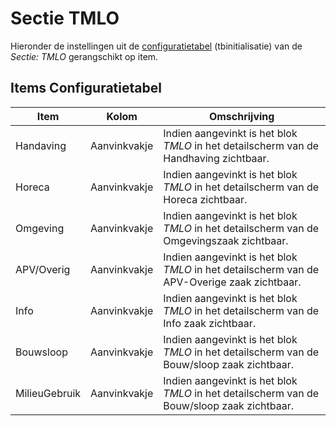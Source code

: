 # Sectie TMLO

Hieronder de instellingen uit de [configuratietabel](/docs/instellen_inrichten/configuratie/README.md) (tbinitialisatie) van de *Sectie: TMLO* gerangschikt op item.

## Items Configuratietabel

| Item          | Kolom        | Omschrijving                                                                          |
|---------------|--------------|---------------------------------------------------------------------------------------|
| Handaving     | Aanvinkvakje | Indien aangevinkt is het blok *TMLO* in het detailscherm van de Handhaving zichtbaar. |
| Horeca        | Aanvinkvakje | Indien aangevinkt is het blok *TMLO* in het detailscherm van de Horeca zichtbaar.     |
| Omgeving      | Aanvinkvakje | Indien aangevinkt is het blok *TMLO* in het detailscherm van de Omgevingszaak zichtbaar. |
| APV/Overig    | Aanvinkvakje | Indien aangevinkt is het blok *TMLO* in het detailscherm van de APV-Overige zaak zichtbaar. |
| Info          | Aanvinkvakje | Indien aangevinkt is het blok *TMLO* in het detailscherm van de Info zaak zichtbaar.  |
| Bouwsloop     | Aanvinkvakje | Indien aangevinkt is het blok *TMLO* in het detailscherm van de Bouw/sloop zaak zichtbaar. |
| MilieuGebruik | Aanvinkvakje | Indien aangevinkt is het blok *TMLO* in het detailscherm van de Bouw/sloop zaak zichtbaar. |
